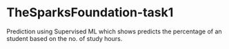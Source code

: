 # TheSparksFoundation-task1
Prediction using Supervised ML which shows predicts the percentage of an student based on the no. of study hours.
